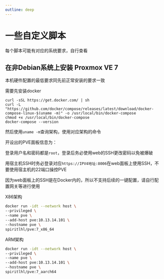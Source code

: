 ```yaml
---
outline: deep
---
```


# 一些自定义脚本

每个脚本可能有对应的系统要求，自行查看

## 在非Debian系统上安装 Proxmox VE 7

本机硬件配置的最低要求同先前正常安装的要求一致

需要先安装docker

```
curl -sSL https://get.docker.com/ | sh
curl -L "https://github.com/docker/compose/releases/latest/download/docker-compose-linux-$(uname -m)" -o /usr/local/bin/docker-compose
chmod +x /usr/local/bin/docker-compose
docker-compose --version
```

然后使用```uname -m```查询架构，使用对应架构的命令

开设出的PVE面板信息为：

登录用户名和密码都是```root```，登录后务必使用web的SSH更改密码以免被爆破

用宿主机SSH时务必登录对应```https://IPV4地址:8006```在web面板上使用SSH，不要使用宿主机的22端口操控PVE

因为web面板上的SSH是在Docker内的，所以不支持后续的一键配置，请自行配置网关等进行使用

X86架构

```bash
docker run -idt --network host \
--privileged \
--name pve \
--add-host pve:10.13.14.101 \
--hostname pve \
spiritlhl/pve:7_x86_64
```

ARM架构

```bash
docker run -idt --network host \
--privileged \
--name pve \
--add-host pve:10.13.14.101 \
--hostname pve \
spiritlhl/pve:7_aarch64
```
